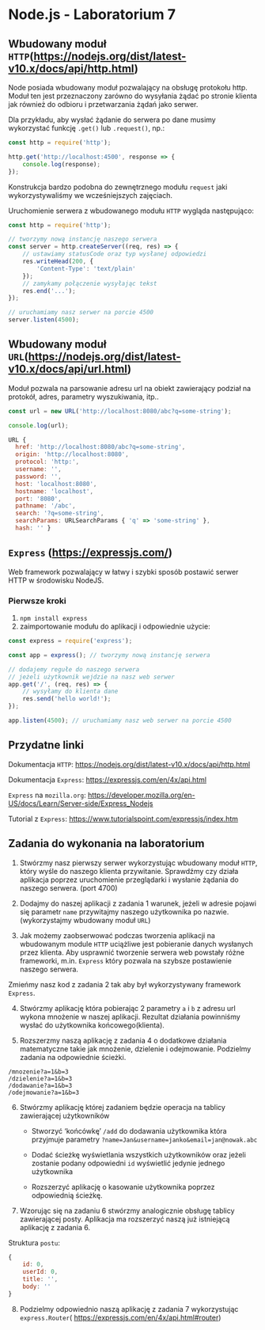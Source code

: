 # Node.js - Laboratorium 7

## Wbudowany moduł `HTTP`(https://nodejs.org/dist/latest-v10.x/docs/api/http.html)
Node posiada wbudowany moduł pozwalający na obsługę protokołu http.
Moduł ten jest przeznaczony zarówno do wysyłania żądać po stronie klienta jak również do odbioru i przetwarzania żądań jako serwer.

Dla przykładu, aby wysłać żądanie do serwera po dane musimy wykorzystać funkcję `.get()` lub `.request()`, np.:

```javascript
const http = require('http');

http.get('http://localhost:4500', response => {
    console.log(response);
});
```

Konstrukcja bardzo podobna do zewnętrznego modułu `request` jaki wykorzystywaliśmy we wcześniejszych zajęciach.

Uruchomienie serwera z wbudowanego modułu `HTTP` wygląda następująco:
```javascript
const http = require('http');

// tworzymy nową instancję naszego serwera
const server = http.createServer((req, res) => {
    // ustawiamy statusCode oraz typ wysłanej odpowiedzi
    res.writeHead(200, {
        'Content-Type': 'text/plain'
    });
    // zamykamy połączenie wysyłając tekst
    res.end('...');
});

// uruchamiamy nasz serwer na porcie 4500
server.listen(4500);
```

## Wbudowany moduł `URL`(https://nodejs.org/dist/latest-v10.x/docs/api/url.html)
Moduł pozwala na parsowanie adresu url na obiekt zawierający podział na protokół, adres, parametry wyszukiwania, itp..

```javascript
const url = new URL('http://localhost:8080/abc?q=some-string');

console.log(url);
```
```javascript
URL {
  href: 'http://localhost:8080/abc?q=some-string',
  origin: 'http://localhost:8080',
  protocol: 'http:',
  username: '',
  password: '',
  host: 'localhost:8080',
  hostname: 'localhost',
  port: '8080',
  pathname: '/abc',
  search: '?q=some-string',
  searchParams: URLSearchParams { 'q' => 'some-string' },
  hash: '' }
```

## `Express` (https://expressjs.com/)
Web framework pozwalający w łatwy i szybki sposób postawić serwer HTTP w środowisku NodeJS.

### Pierwsze kroki
1. `npm install express`
2. zaimportowanie modułu do aplikacji i odpowiednie użycie:
```javascript
const express = require('express');

const app = express(); // tworzymy nową instancję serwera

// dodajemy regułe do naszego serwera
// jeżeli użytkownik wejdzie na nasz web serwer
app.get('/', (req, res) => {
    // wysyłamy do klienta dane
    res.send('hello world!');
});

app.listen(4500); // uruchamiamy nasz web serwer na porcie 4500
```

## Przydatne linki

Dokumentacja `HTTP`: https://nodejs.org/dist/latest-v10.x/docs/api/http.html

Dokumentacja `Express`: https://expressjs.com/en/4x/api.html 

`Express` na `mozilla.org`: https://developer.mozilla.org/en-US/docs/Learn/Server-side/Express_Nodejs

Tutorial z `Express`: https://www.tutorialspoint.com/expressjs/index.htm


## Zadania do wykonania na laboratorium

1. Stwórzmy nasz pierwszy serwer wykorzystując wbudowany moduł `HTTP`, który wyśle do naszego klienta przywitanie. Sprawdźmy czy działa aplikacja poprzez uruchomienie przeglądarki i wysłanie żądania do naszego serwera. (port 4700)

2. Dodajmy do naszej aplikacji z zadania 1 warunek, jeżeli w adresie pojawi się parametr `name` przywitajmy naszego użytkownika po nazwie. (wykorzystajmy wbudowany moduł `URL`)

3. Jak możemy zaobserwować podczas tworzenia aplikacji na wbudowanym module `HTTP` uciążliwe jest pobieranie danych wysłanych przez klienta. Aby usprawnić tworzenie serwera web powstały różne frameworki, m.in. `Express` który pozwala na szybsze postawienie naszego serwera.

Zmieńmy nasz kod z zadania 2 tak aby był wykorzystywany framework `Express`.

4. Stwórzmy aplikację która pobierając 2 parametry `a` i `b` z adresu url wykona mnożenie w naszej aplikacji. Rezultat działania powinniśmy wysłać do użytkownika końcowego(klienta).

5. Rozszerzmy naszą aplikację z zadania 4 o dodatkowe działania matematyczne takie jak mnożenie, dzielenie i odejmowanie. Podzielmy zadania na odpowiednie ścieżki.
```
/mnozenie?a=1&b=3
/dzielenie?a=1&b=3
/dodawanie?a=1&b=3
/odejmowanie?a=1&b=3
```

6. Stwórzmy aplikację której zadaniem będzie operacja na tablicy zawierającej użytkowników
    - Stworzyć ‘końcówkę’ `/add` do dodawania użytkownika która przyjmuje parametry `?name=Jan&username=janko&email=jan@nowak.abc`

    - Dodać ścieżkę wyświetlania wszystkich użytkowników oraz jeżeli zostanie podany odpowiedni `id` wyświetlić jedynie jednego użytkownika

    - Rozszerzyć aplikację o kasowanie użytkownika poprzez odpowiednią ścieżkę.

7. Wzorując się na zadaniu 6 stwórzmy analogicznie obsługę tablicy zawierającej posty. Aplikacja ma rozszerzyć naszą już istniejącą aplikację z zadania 6.

Struktura `postu`:
```javascript
{
    id: 0,
    userId: 0,
    title: '',
    body: ''
}
```

8. Podzielmy odpowiednio naszą aplikację z zadania 7 wykorzystując `express.Router`( https://expressjs.com/en/4x/api.html#router)

